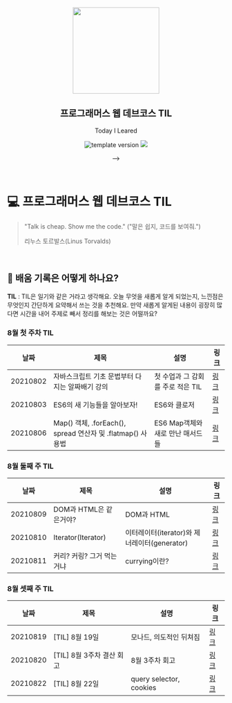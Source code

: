<br/>
<p align="middle" >
  <img width="200px;" src="./src/images/prgms-logo.png"/>
</p>
<h2 align="middle">프로그래머스 웹 데브코스 TIL</h2>
<p align="middle">Today I Leared</p>
<p align="middle">
  <img src="https://img.shields.io/badge/version-1.0.0-blue?style=flat-square" alt="template version"/>
  <img src="https://img.shields.io/badge/language-md-md.svg?style=flat-square"/>
</p>

<p align="middle">
  <!-- <a href="#">☕ <!-- <a href="#">☕ https://velog.io/@seungrok-yoon </a> -->  </a> -->  
</p>

<br/>

# 💻 프로그래머스 웹 데브코스 TIL

> "Talk is cheap. Show me the code."
> ("말은 쉽지, 코드를 보여줘.")
>
> 리누스 토르발스(Linus Torvalds)

<br/>

## 📌 배움 기록은 어떻게 하나요?

**TIL** : TIL은 일기와 같은 거라고 생각해요. 오늘 무엇을 새롭게 알게 되었는지, 느낀점은 무엇인지 간단하게 요약해서 쓰는 것을 추천해요. 만약 새롭게 알게된 내용이 굉장히 많다면 시간을 내어 주제로 빼서 정리를 해보는 것은 어떨까요?
### **8월 첫 주차 TIL**
>
|날짜|제목|설명|링크|
|---|---|---|---|
|20210802|자바스크립트 기초 문법부터 다지는 알짜배기 강의|첫 수업과 그 감회를 주로 적은 TIL|[링크](https://velog.io/@seungrok-yoon/TIL-20210802)|
|20210803|ES6의 새 기능들을 알아보자!|ES6와 클로저|[링크](https://velog.io/@seungrok-yoon/TIL-20210803)|
|20210806|Map() 객체, .forEach(), spread 연산자 및 .flatmap() 사용법|ES6 Map객체와 새로 만난 매서드들|[링크](https://velog.io/@seungrok-yoon/TIL-20210806)|$

### **8월 둘째 주 TIL**
>
|날짜|제목|설명|링크|
|---|---|---|---|
|20210809| DOM과 HTML은 같은거야?  | DOM과 HTML |[링크](https://velog.io/@seungrok-yoon/TIL-20210809)|
|20210810| Iterator(Iterator)| 이터레이터(iterator)와 제너레이터(generator) |[링크](https://velog.io/@seungrok-yoon/TIL-20210810)|
|20210811| 커리? 커링? 그거 먹는거냐  | currying이란?   |[링크](https://velog.io/@seungrok-yoon/TIL-20210811)|

 ### **8월 셋째 주 TIL**
>
|날짜|제목|설명|링크|
|---|---|---|---|
|20210819| [TIL] 8월 19일  | 모나드, 의도적인 뒤쳐짐 |[링크](https://velog.io/@seungrok-yoon/TIL-20210819)|
|20210820| [TIL] 8월 3주차 결산 회고| 8월 3주차 회고  |[링크](https://velog.io/@seungrok-yoon/TIL-20210820)|
|20210822| [TIL] 8월 22일  | query selector, cookies |[링크](https://velog.io/@seungrok-yoon/TIL-20210822)|

 
